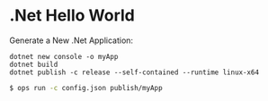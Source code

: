 .Net Hello World
==================

Generate a New .Net Application:

```
dotnet new console -o myApp
dotnet build
dotnet publish -c release --self-contained --runtime linux-x64
```

```sh
$ ops run -c config.json publish/myApp
```

